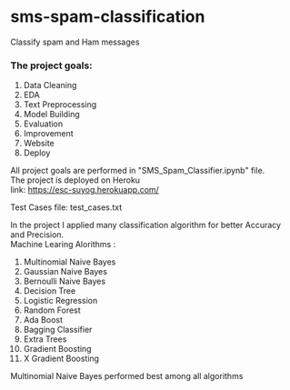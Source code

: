 # sms-spam-classification
Classify spam and Ham messages

### The project goals:
  1. Data Cleaning
  2. EDA
  3. Text Preprocessing
  4. Model Building
  5. Evaluation
  6. Improvement
  7. Website
  8. Deploy


All project goals are performed in "SMS_Spam_Classifier.ipynb" file.  
The project is deployed on Heroku  
link: https://esc-suyog.herokuapp.com/

Test Cases file: test_cases.txt

In the project I applied many classification algorithm for better Accuracy and Precision.  
Machine Learing Alorithms : 
1. Multinomial Naive Bayes
2. Gaussian Naive Bayes
3. Bernoulli Naive Bayes
4. Decision Tree
5. Logistic Regression
6. Random Forest
7. Ada Boost
8. Bagging Classifier
9. Extra Trees
10. Gradient Boosting
11. X Gradient Boosting

Multinomial Naive Bayes performed best among all algorithms
